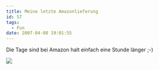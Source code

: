 ```yaml
---
title: Meine letzte Amazonlieferung
id: 57
tags:
  - Fun
date: 2007-04-08 19:01:55
---
```


Die Tage sind bei Amazon halt einfach eine Stunde länger ;-)

![](https://az275061.vo.msecnd.net/blogmedia/2007/04/amazon_25h_day.png)